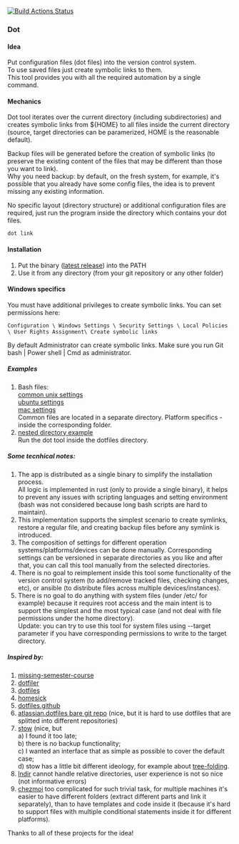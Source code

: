 [![Build Actions Status](https://github.com/yantonov/dot/workflows/ci/badge.svg)](https://github.com/yantonov/dot/actions)

###  Dot

#### Idea
Put configuration files (dot files) into the version control system.  
To use saved files just create symbolic links to them.  
This tool provides you with all the required automation by a single command.  

#### Mechanics
Dot tool iterates over the current directory (including subdirectories) and creates symbolic links from ${HOME} to all files inside the current directory (source, target directories can be paramerized, HOME is the reasonable default).  

Backup files will be generated before the creation of symbolic links (to preserve the existing content of the files that may be different than those you want to link).  
Why you need backup: by default, on the fresh system, for example, it's possible that you already have some config files, the idea is to prevent missing any existing information.

No specific layout (directory structure) or additional configuration files are required, just run the program inside the directory which contains your dot files.  

```
dot link
```

#### Installation
1. Put the binary ([latest release](https://github.com/yantonov/dot/releases/latest)) into the PATH
2. Use it from any directory (from your git repository or any other folder)

#### Windows specifics
You must have additional privileges to create symbolic links.
You can set permissions here:
```
Configuration \ Windows Settings \ Security Settings \ Local Policies \ User Rights Assignment\ Create symbolic links
```
By default Administrator can create symbolic links.
Make sure you run Git bash | Power shell | Cmd as administrator.

##### Examples
1. Bash files:  
[common unix settings](https://github.com/yantonov/sh/tree/master/nix/dotfiles)  
[ubuntu settings](https://github.com/yantonov/sh/tree/master/ubuntu/dotfiles)  
[mac settings](https://github.com/yantonov/sh/tree/master/mac/dotfiles)  
Common files are located in a separate directory. Platform specifics - inside the corresponding folder.
2. [nested directory example](https://github.com/yantonov/lein-conf/tree/master/dotfiles)  
Run the dot tool inside the dotfiles directory.

##### Some tecnhical notes: 
1. The app is distributed as a single binary to simplify the installation process.  
All logic is implemented in rust (only to provide a single binary), it helps to prevent any issues with scripting languages and setting environment (bash was not considered because long bash scripts are hard to maintain).
2. This implementation supports the simplest scenario to create symlinks, restore a regular file, and creating backup files before any symlink is introduced.
3. The composition of settings for different operation systems/platforms/devices can be done manually.
Corresponding settings can be versioned in separate directories as you like and after that, you can call this tool manually from the selected directories.
4. There is no goal to reimplement inside this tool some functionality of the version control system (to add/remove tracked files, checking changes, etc), or ansible (to distribute files across multiple devices/instances).
5. There is no goal to do anything with system files (under /etc/ for example) because it requires root access and the main intent is to support the simplest and the most typical case (and not deal with file permissions under the home directory).  
Update: you can try to use this tool for system files using --target parameter if you have corresponding permissions to write to the target directory.

##### Inspired by:
1. [missing-semester-course](https://github.com/missing-semester/missing-semester/blob/master/_2019/dotfiles.md)
2. [dotfiler](https://github.com/svetlyak40wt/dotfiler)
3. [dotfiles](https://github.com/holman/dotfiles)
4. [homesick](https://github.com/technicalpickles/homesick)
5. [dotfiles.github](https://dotfiles.github.io/)
6. [atlassian.dotfiles bare git repo](https://www.atlassian.com/git/tutorials/dotfiles) (nice, but it is hard to use dotfiles that are splitted into different repositories)
7. [stow](https://www.gnu.org/software/stow/) (nice, but  
a) I found it too late;  
b) there is no backup functionality;  
c) I wanted an interface that as simple as possible to cover the default case;  
d) stow has a little bit different ideology, for example about [tree-folding](https://www.gnu.org/software/stow/manual/stow.html#Tree-folding). 
8. [lndir](https://linux.die.net/man/1/lndir) cannot handle relative directories, user experience is not so nice (not informative errors)  
9. [chezmoi](https://github.com/twpayne/chezmoi) too complicated for such trivial task, for multiple machines it's easier to have different folders (extract different parts and link it separately), than to have templates and code inside it (because it's hard to support files with multiple conditional statements inside it for different platforms).  

Thanks to all of these projects for the idea!
